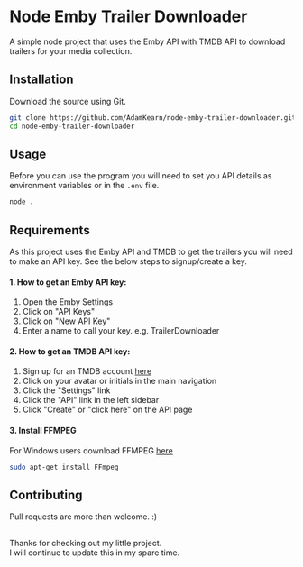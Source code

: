 # Node Emby Trailer Downloader

A simple node project that uses the Emby API with TMDB API to download trailers for your media collection.

## Installation
Download the source using Git.

```bash
git clone https://github.com/AdamKearn/node-emby-trailer-downloader.git
cd node-emby-trailer-downloader
```

## Usage
Before you can use the program you will need to set you API details as environment variables or in the `.env` file.

```bash
node .
```

## Requirements
As this project uses the Emby API and TMDB to get the trailers you will need to make an API key.
See the below steps to signup/create a key.

#### 1. How to get an Emby API key:
1. Open the Emby Settings
2. Click on "API Keys"
3. Click on "New API Key"
4. Enter a name to call your key. e.g. TrailerDownloader

#### 2. How to get an TMDB API key:
1. Sign up for an TMDB account [here](https://www.themoviedb.org/account/signup)
2. Click on your avatar or initials in the main navigation
3. Click the "Settings" link
4. Click the "API" link in the left sidebar
5. Click "Create" or "click here" on the API page

#### 3. Install FFMPEG
For Windows users download FFMPEG [here](https://ffmpeg.org/download.html)
```bash
sudo apt-get install FFmpeg
```

## Contributing
Pull requests are more than welcome.  :)

 
##
Thanks for checking out my little project.\
I will continue to update this in my spare time.
